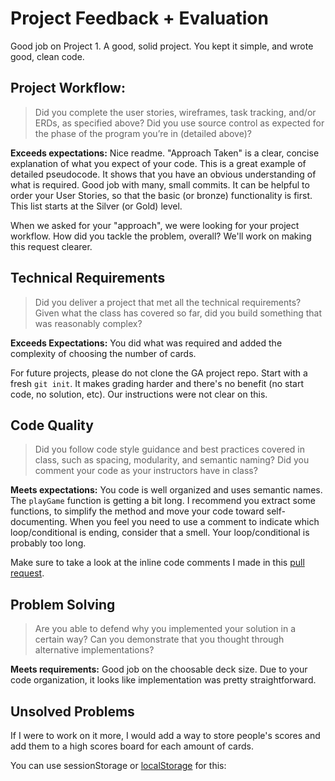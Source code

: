 # Project Feedback + Evaluation

Good job on Project 1.  A good, solid project.  You kept it simple, and wrote good, clean code.

## Project Workflow:

>Did you complete the user stories, wireframes, task tracking, and/or ERDs, as specified above? Did you use source control as expected for the phase of the program you’re in (detailed above)?


**Exceeds expectations:**
Nice readme.  "Approach Taken" is a clear, concise explanation of what you expect of your code.  This is a great example of detailed pseudocode.  It shows that you have an obvious understanding of what is required.  Good job with many, small commits. It can be helpful to order your User Stories, so that the basic (or bronze) functionality is first.  This list starts at the Silver (or Gold) level.

<aside>When we asked for your "approach", we were looking for your project workflow.  How did you tackle the problem, overall?  We'll work on making this request clearer.</aside>


## Technical Requirements

>Did you deliver a project that met all the technical requirements? Given what the class has covered so far, did you build something that was reasonably complex?

**Exceeds Expectations:**
You did what was required and added the complexity of choosing the number of cards.

For future projects, please do not clone the GA project repo.  Start with a fresh `git init`.  It makes grading harder and there's no benefit (no start code, no solution, etc).  Our instructions were not clear on this.

## Code Quality

>Did you follow code style guidance and best practices covered in class, such as spacing, modularity, and semantic naming? Did you comment your code as your instructors have in class?

**Meets expectations:**
You code is well organized and uses semantic names.  The `playGame` function is getting a bit long.  I recommend you extract some functions, to simplify the method and move your code toward self-documenting.  When you feel you need to use a comment to indicate which loop/conditional is ending, consider that a smell.  Your loop/conditional is probably too long.

Make sure to take a look at the inline code comments I made in this [pull request](https://github.com/MattLeeStevens/project1/pull/1/files).

## Problem Solving

>Are you able to defend why you implemented your solution in a certain way? Can you demonstrate that you thought through alternative implementations?

**Meets requirements:**
Good job on the choosable deck size. Due to your code organization, it looks like implementation was pretty straightforward.


## Unsolved Problems

If I were to work on it more, I would add a way to store people's scores and add them to a high scores board for each amount of cards.

You can use sessionStorage or [localStorage](https://developer.mozilla.org/en-US/docs/Web/API/Window/localStorage) for this:
